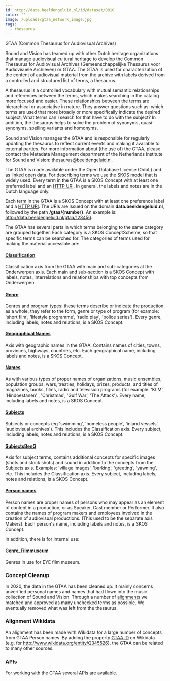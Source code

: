 ```yaml
---
id: http://data.beeldengeluid.nl/id/dataset/0010
color: ''
image: /uploads/gtaa_network_image.jpg
tags:
  - thesaurus
---
```


GTAA (Common Thesaurus for Audiovisual Archives)

Sound and Vision has teamed up with other Dutch heritage organizations that manage audiovisual cultural heritage to develop the Common Thesaurus for Audiovisual Archives (Gemeenschappelijke Thesaurus voor Audiovisuele Archieven) or GTAA. The GTAA is used for characterization of the content of audiovisual material from the archive with labels derived from a controlled and structured list of terms, a thesaurus.

A thesaurus is a controlled vocabulary with mutual semantic relationships and references between the terms, which makes searching in the catalog more focused and easier. These relationships between the terms are hierarchical or associative in nature. They answer questions such as: which terms are used that more broadly or more specifically indicate the desired subject; What terms can I search for that have to do with the subject? In addition, the thesaurus helps to solve the problem of synonyms, quasi-synonyms, spelling variants and homonyms.

Sound and Vision manages the GTAA and is responsible for regularly updating the thesaurus to reflect current events and making it available to external parties. For more information about (the use of) the GTAA, please contact the Metadata Management department of the Netherlands Institute for Sound and Vision: [thesaurus@beeldengeluid.nl](mailto:thesaurus@beeldengeluid.nl).

The GTAA is made available under the Open Database License (OdbL) and as [linked open data](https://www.den.nl/aan-de-slag/uitvoeren/hoe-maak-je-het-beschikbaar/linked-open-data). For describing terms we use the [SKOS](https://www.w3.org/2004/02/skos/) model that is widely used. Every term in the GTAA is a SKOS Concept with at least one preferred label and an [HTTP URI](https://en.wikipedia.org/wiki/Uniform_Resource_Identifier). In general, the labels and notes are in the Dutch language only.

Each term in the GTAA is a SKOS Concept with at least one preference label and a [HTTP URI](https://en.wikipedia.org/wiki/Uniform_Resource_Identifier). The URIs are issued on the domain **data.beeldengeluid.nl**, followed by the path **/gtaa/{number}**. An example is: http://data.beeldengeluid.nl/gtaa/123456.

The GTAA has several parts in which terms belonging to the same category are grouped together. Each category is a SKOS ConceptScheme, so that specific terms can be searched for. The categories of terms used for making the material accessible are:

#### [Classification](https://data.beeldengeluid.nl/gtaa/Classificatie)

Classification axis from the GTAA with main and sub-categories at the Onderwerpen axis. Each main and sub-section is a SKOS Concept with labels, notes, interrelations and relationships with top concepts from Onderwerpen.

#### [Genre](https://data.beeldengeluid.nl/gtaa/Genre)

Genres and program types: these terms describe or indicate the production as a whole, they refer to the form, genre or type of program (for example: 'short film', 'lifestyle programme', 'radio play', 'police series'). Every genre, including labels, notes and relations, is a SKOS Concept.

#### [Geographical Names](https://data.beeldengeluid.nl/gtaa/GeografischeNamen)

Axis with geographic names in the GTAA. Contains names of cities, towns, provinces, highways, countries, etc. Each geographical name, including labels and notes, is a SKOS Concept.

#### [Names](https://data.beeldengeluid.nl/gtaa/Namen)

As with various types of proper names of organizations, music ensembles, population groups, wars, treaties, holidays, prizes, products, and titles of magazines, books, films, radio and television programs (for example: 'KLM', 'Hindoestanen' , 'Christmas', 'Gulf War', 'The Attack'). Every name, including labels and notes, is a SKOS Concept.

#### [Subjects](https://data.beeldengeluid.nl/gtaa/Onderwerpen)

Subjects or concepts (eg 'swimming', 'homeless people', 'inland vessels', 'audiovisual archives'). This includes the Classification axis. Every subject, including labels, notes and relations, is a SKOS Concept.

#### [SubjectsBenG](https://data.beeldengeluid.nl/gtaa/OnderwerpenBenG)
Axis for subject terms, contains additional concepts for specific images (shots and stock shots) and sound in addition to the concepts from the Subjects axis. Examples: 'village images', 'barking', 'greeting', 'yawning', etc. This includes the Classification axis. Every subject, including labels, notes and relations, is a SKOS Concept.

#### [Person names](https://data.beeldengeluid.nl/gtaa/Persoonsnamen)
Person names are proper names of persons who may appear as an element of content in a production, or as Speaker, Cast member or Performer. It also contains the names of program makers and employees involved in the creation of audiovisual productions. (This used to be the separate axis Makers). Each person's name, including labels and notes, is a SKOS Concept.

In addition, there is for internal use:
#### [Genre_Filmmuseum](https://data.beeldengeluid.nl/gtaa/Genre_Filmmuseum)
Genres in use for EYE film museum.

### Concept Cleanup
In 2020, the data in the GTAA has been cleaned up: It mainly concerns unverified personal names and names that had flown into the music collection of Sound and Vision. Through a number of [alignments](https://www.pldn.nl/wiki/Vocabulary_alignment) we matched and approved as many unchecked terms as possible. We eventually removed what was left from the thesaurus.

### Alignment Wikidata
An alignment has been made with Wikidata for a large number of concepts from GTAA Person names. By adding the property [GTAA ID](https://www.wikidata.org/wiki/Property:P1741) on Wikidata (e.g. for http://www.wikidata.org/entity/Q345526), the GTAA can be related to many other sources.

### APIs

For working with the GTAA several [APIs](/apis/gtaa) are available.
